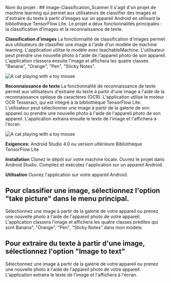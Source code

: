
Nom du projet : ## Image-Classification_Scanner
Il s'agit d'un projet de machine learning qui permet aux utilisateurs de classifier des images et d'extraire du texte à partir d'images sur un appareil Android en utilisant la bibliothèque TensorFlow Lite. Le projet a deux fonctionnalités principales : la classification d'images et la reconnaissance de texte.

**Classification d'images**
La fonctionnalité de classification d'images permet aux utilisateurs de classifier une image à l'aide d'un modèle de machine learning. L'application utilise le modèle avec teachableMachine. L'utilisateur peut prendre une nouvelle photo à l'aide de l'appareil photo de son appareil. L'application classera ensuite l'image et affichera les quatre classes "Banana", "Orange", "Pen", "Sticky Notes".

![A cat playing with a toy mouse](https://github.com/sanderseide/Image-Classification_Scanner/blob/master/20230320_205447.gif)

**Reconnaissance de texte**
La fonctionnalité de reconnaissance de texte permet aux utilisateurs d'extraire du texte à partir d'une image à l'aide de la reconnaissance optique de caractères (OCR). L'application utilise le moteur OCR Tesseract, qui est intégré à la bibliothèque TensorFlow Lite. L'utilisateur peut sélectionner une image à partir de la galerie de son appareil ou prendre une nouvelle photo à l'aide de l'appareil photo de son appareil. L'application extraira ensuite le texte de l'image et l'affichera à l'écran.

![A cat playing with a toy mouse](https://github.com/sanderseide/Image-Classification_Scanner/blob/master/20230320_210959.gif)


**Exigences:**
Android Studio 4.0 ou version ultérieure
Bibliothèque TensorFlow Lite

**Installation**
Clonez le dépôt sur votre machine locale.
Ouvrez le projet dans Android Studio.
Compilez et exécutez l'application sur un appareil Android.

**Utilisation**
Ouvrez l'application sur votre appareil Android.
## Pour classifier une image, sélectionnez l'option "take picture" dans le menu principal.
Sélectionnez une image à partir de la galerie de votre appareil ou prenez une nouvelle photo à l'aide de l'appareil photo de votre appareil.
L'application classera l'image et affichera les quatre classes prédites qui sont Banana", "Orange", "Pen", "Sticky Notes" dans mon modele.

## Pour extraire du texte à partir d'une image, sélectionnez l'option "Image to text" 
Sélectionnez une image à partir de la galerie de votre appareil ou prenez une nouvelle photo à l'aide de l'appareil photo de votre appareil.
L'application extraira le texte de l'image et l'affichera à l'écran.


